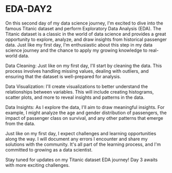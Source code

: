 # EDA-DAY2

On this second day of my data science journey, I'm excited to dive into the famous Titanic dataset and perform Exploratory Data Analysis (EDA). The Titanic dataset is a classic in the world of data science and provides a great opportunity to explore, analyze, and draw insights from historical passenger data. Just like my first day, I'm enthusiastic about this step in my data science journey and the chance to apply my growing knowledge to real-world data.

Data Cleaning: Just like on my first day, I'll start by cleaning the data. This process involves handling missing values, dealing with outliers, and ensuring that the dataset is well-prepared for analysis.

Data Visualization: I'll create visualizations to better understand the relationships between variables. This will include creating histograms, scatter plots, and more to reveal insights and patterns in the data.

Data Insights: As I explore the data, I'll aim to draw meaningful insights. For example, I might analyze the age and gender distribution of passengers, the impact of passenger class on survival, and any other patterns that emerge from the data.

Just like on my first day, I expect challenges and learning opportunities along the way. I will document any errors I encounter and share my solutions with the community. It's all part of the learning process, and I'm committed to growing as a data scientist.

Stay tuned for updates on my Titanic dataset EDA journey! Day 3 awaits with more exciting challenges.
